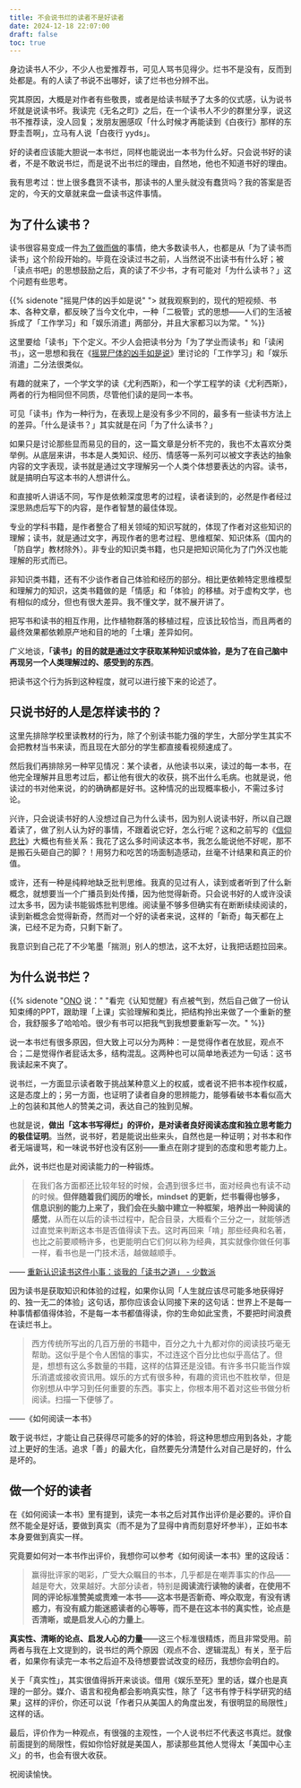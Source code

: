 ```yaml
---
title: 不会说书烂的读者不是好读者
date: 2024-12-18 22:07:00
draft: false
toc: true
---
```


身边读书人不少，不少人也爱推荐书，可见人骂书见得少。烂书不是没有，反而到处都是。有的人读了书说不出哪好，读了烂书也分辨不出。

<!--more-->

究其原因，大概是对作者有些敬畏，或者是给读书赋予了太多的仪式感，认为说书坏就是说读书坏。我读完《无名之町》之后，在一个读书人不少的群里分享，说这书不推荐读，没人回复；发朋友圈感叹「什么时候才再能读到《白夜行》那样的东野圭吾啊」，立马有人说「白夜行 yyds」。

好的读者应该能大胆说一本书烂，同样也能说出一本书为什么好。只会说书好的读者，不是不敢说书烂，而是说不出书烂的理由，自然地，他也不知道书好的理由。

我有思考过：世上很多蠢货不读书，那读书的人里头就没有蠢货吗？我的答案是否定的，今天的文章就来盘一盘读书这件事情。

## 为了什么读书？

读书很容易变成一件[为了做而做](/posts/为了做而做的问题在哪/)的事情，绝大多数读书人，也都是从「为了读书而读书」这个阶段开始的。毕竟在没读过书之前，人当然说不出读书有什么好；被「读点书吧」的思想鼓励之后，真的读了不少书，才有可能对「为什么读书？」这个问题有些思考。

{{% sidenote "摇晃尸体的凶手如是说" "> 就我观察到的，现代的短视频、书本、各种文章，都反映了当今文化中，一种「二极管」式的思想——人们的生活被拆成了「工作学习」和「娱乐消遣」两部分，并且大家都习以为常。" %}}

这里要给「读书」下个定义。不少人会把读书分为「为了学业而读书」和「读闲书」，这一思想和我在《[摇晃尸体的凶手如是说](/posts/摇晃尸体的凶手如是说/)》里讨论的「工作学习」和「娱乐消遣」二分法很类似。

有趣的就来了，一个学文学的读《尤利西斯》，和一个学工程学的读《尤利西斯》，两者的行为相同但不同质，尽管他们读的是同一本书。

可见「读书」作为一种行为，在表现上是没有多少不同的，最多有一些读书方法上的差异。「什么是读书？」其实就是在问「为了什么读书？」

如果只是讨论那些显而易见的目的，这一篇文章是分析不完的，我也不太喜欢分类举例。从底层来讲，书本是人类知识、经历、情感等一系列可以被文字表达的抽象内容的文字表现，读书就是通过文字理解另一个人类个体想要表达的内容。读书，就是搞明白写这本书的人想讲什么。

和直接听人讲话不同，写作是依赖深度思考的过程，读者读到的，必然是作者经过深思熟虑后写下的内容，是作者智慧的最佳体现。

专业的学科书籍，是作者整合了相关领域的知识写就的，体现了作者对这些知识的理解；读书，就是通过文字，再现作者的思考过程、思维框架、知识体系（国内的「防自学」教材除外）。非专业的知识类书籍，也只是把知识简化为了门外汉也能理解的形式而已。

非知识类书籍，还有不少谈作者自己体验和经历的部分。相比更依赖特定思维模型和理解力的知识，这类书籍做的是「情感」和「体验」的移植。对于虚构文学，也有相似的成分，但也有很大差异。我不懂文学，就不展开讲了。

把写书和读书的相互作用，比作植物群落的移植过程，应该比较恰当，而且两者的最终效果都依赖原产地和目的地的「土壤」差异如何。

广义地谈，**「读书」的目的就是通过文字获取某种知识或体验，是为了在自己脑中再现另一个人类理解过的、感受到的东西**。

把读书这个行为拆到这种程度，就可以进行接下来的论述了。

## 只说书好的人是怎样读书的？

这里先排除学校里读教材的行为，除了个别读书能力强的学生，大部分学生其实不会把教材当书来读，而且现在大部分的学生都直接看视频速成了。

然后我们再排除另一种罕见情况：某个读者，从他读书以来，读过的每一本书，在他完全理解并且思考过后，都让他有很大的收获，挑不出什么毛病。也就是说，他读过的书对他来说，的的确确都是好书。这种情况的出现概率极小，不需过多讨论。

兴许，只会说读书好的人没想过自己为什么读书，因为别人说读书好，所以自己跟着读了，做了别人认为好的事情，不跟着说它好，怎么行呢？这和之前写的《[信仰悲壮](/posts/信仰悲壮/)》大概也有些关系：我花了这么多时间读这本书，我怎么能说他不好呢，那不是搬石头砸自己的脚？！用努力和吃苦的场面制造感动，丝毫不计结果和真正的价值。

或许，还有一种是纯粹地缺乏批判思维。我真的见过有人，读到或者听到了什么新概念，就想要当一个广播员到处传播，因为他觉得新奇。只会说书好的人或许没读过太多书，因为读书能锻炼批判思维。阅读量不够多但确实有在断断续续阅读的，读到新概念会觉得新奇，然而对一个好的读者来说，这样的「新奇」每天都在上演，已经不足为奇，只剩下新了。

我意识到自己花了不少笔墨「揣测」别人的想法，这不太好，让我把话题拉回来。

## 为什么说书烂？

{{% sidenote "[ONO](https://onojyun.com/) 说：" "看完《认知觉醒》有点被气到，然后自己做了一份认知束缚的PPT，跟助理「上课」实验理解和类比，把结构拎出来做了一个重新的整合，我舒服多了哈哈哈。很少有书可以把我气到我想要重新写一次。" %}}

说一本书烂有很多原因，但大致上可以分为两种：一是觉得作者在放屁，观点不合；二是觉得作者屁话太多，结构混乱。这两种也可以简单地表述为一句话：这书我读起来不爽了。

说书烂，一方面显示读者敢于挑战某种意义上的权威，或者说不把书本视作权威，这是态度上的；另一方面，也证明了读者自身的思辨能力，能够看破书本看似高大上的包装和其他人的赞美之词，表达自己的独到见解。

也就是说，**做出「这本书写得烂」的评价，是对读者良好阅读态度和独立思考能力的极佳证明**。当然，说书好，若是能说出些来头，自然也是一种证明；对书本和作者无端谩骂，和一味说书好也没有区别——重点在刚才提到的态度和思考能力上。

此外，说书烂也是对阅读能力的一种锻炼。

> 在我们各方面都还比较年轻的时候，会遇到很多烂书，面对经典也有读不动的时候。**但伴随着我们阅历的增长，mindset 的更新，烂书看得也够多，信息识别的能力上来了，我们会在头脑中建立一种框架，培养出一种阅读的感觉**，从而在以后的读书过程中，配合目录，大概看个三分之一，就能够透过直觉来判断这本书是否值得读下去。这时再回来「啃」那些经典和名著，也比之前要顺畅许多，也更能明白它们何以称为经典，其实就像你做任何事一样，看书也是一门技术活，越做越顺手。

—— [重新认识读书这件小事：谈我的「读书之道」 - 少数派](https://sspai.com/post/90963)

因为读书是获取知识和体验的过程，如果你认同「人生就应该尽可能多地获得好的、独一无二的体验」这句话，那你应该会认同接下来的这句话：世界上不是每一种事情都值得体验，不是每一本书都值得读，你的生命如此宝贵，不要把时间浪费在读烂书上。

> 西方传统所写出的几百万册的书籍中，百分之九十九都对你的阅读技巧毫无帮助。这似乎是个令人困恼的事实，不过连这个百分比也似乎高估了。但是，想想有这么多数量的书籍，这样的估算还是没错。有许多书只能当作娱乐消遣或接收资讯用。娱乐的方式有很多种，有趣的资讯也不胜枚举，但是你别想从中学习到任何重要的东西。事实上，你根本用不着对这些书做分析阅读。扫描一下便够了。

——《如何阅读一本书》

敢于说书烂，才能让自己获得尽可能多的好的体验，将这种思想应用到各处，才能过上更好的生活。追求「善」的最大化，自然要先分清楚什么对自己是好的，什么是坏的。

## 做一个好的读者

在《如何阅读一本书》里有提到，读完一本书之后对其作出评价是必要的。评价自然不能全是好话，要做到真实（而不是为了显得中肯而刻意好坏参半），正如书本本身要做到真实一样。

究竟要如何对一本书作出评价，我想你可以参考《如何阅读一本书》里的这段话：

> 赢得批评家的喝彩，广受大众瞩目的书本，几乎都是在嘲弄事实的作品——越是夸大，效果越好。大部分读者，特别是**阅读流行读物的读者，在使用不同的评论标准赞美或责难一本书——这本书是否新奇、哗众取宠，有没有诱惑力，有没有威力能迷惑读者的心等等，而不是在这本书的真实性，论点是否清晰，或是启发人心的力量上**。

**真实性、清晰的论点、启发人心的力量**——这三个标准很精炼，而且非常受用。前两者与我在上文提到的，说书烂的两个原因（观点不合、逻辑混乱）有关，至于后者，如果你有读完一本书之后迫不及待想要尝试改变的经历，我想你会明白的。

关于「真实性」，其实很值得拆开来谈谈。借用《娱乐至死》里的话，媒介也是真理的一部分。媒介、语言和视角都会影响真实性，除了「这书有悖于科学研究的结果」这样的评价，你还可以说「作者只从美国人的角度出发，有很明显的局限性」这样的话。

最后，评价作为一种观点，有很强的主观性，一个人说书烂不代表这书真烂。就像前面提到的局限性，假如你恰好就是美国人，那读那些其他人觉得太「美国中心主义」的书，也会有很大收获。

祝阅读愉快。
